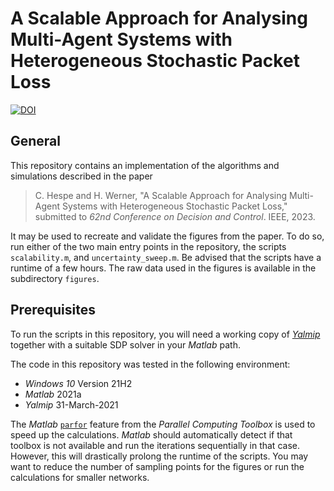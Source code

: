 # A Scalable Approach for Analysing Multi-Agent Systems with Heterogeneous Stochastic Packet Loss

[![DOI](https://zenodo.org/badge/DOI/10.5281/zenodo.7787750.svg)](https://doi.org/10.5281/zenodo.7787750)

## General

This repository contains an implementation of the algorithms and simulations described in the paper

> C. Hespe and H. Werner, "A Scalable Approach for Analysing Multi-Agent Systems with Heterogeneous Stochastic Packet Loss," submitted to *62nd Conference on Decision and Control*. IEEE, 2023.

It may be used to recreate and validate the figures from the paper.
To do so, run either of the two main entry points in the repository, the scripts `scalability.m`, and `uncertainty_sweep.m`.
Be advised that the scripts have a runtime of a few hours.
The raw data used in the figures is available in the subdirectory `figures`.

## Prerequisites

To run the scripts in this repository, you will need a working copy of [*Yalmip*](https://yalmip.github.io/) together with a suitable SDP solver in your *Matlab* path.

The code in this repository was tested in the following environment:

* *Windows 10* Version 21H2
* *Matlab* 2021a
* *Yalmip* 31-March-2021

The *Matlab* [`parfor`](https://de.mathworks.com/help/parallel-computing/parfor.html) feature from the *Parallel Computing Toolbox* is used to speed up the calculations.
*Matlab* should automatically detect if that toolbox is not available and run the iterations sequentially in that case.
However, this will drastically prolong the runtime of the scripts.
You may want to reduce the number of sampling points for the figures or run the calculations for smaller networks.
